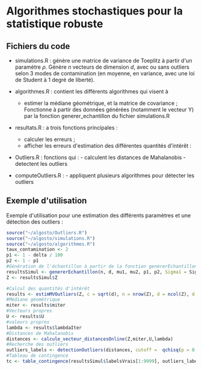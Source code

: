 # Algorithmes stochastiques pour la statistique robuste 

## Fichiers du code

* simulations.R : génère une matrice de variance de Toeplitz à partir d'un paramètre $\rho$. Génère $n$ vecteurs de dimension $d$, avec ou sans outliers selon 3 modes de contamination (en moyenne, en variance, avec une loi de Student à 1 degré de liberté).
      

* algorithmes.R : contient les différents algorithmes qui visent à
    - estimer la médiane géométrique, et la matrice de covariance ;
     Fonctionne à partir des données générées (notamment le vecteur Y) par la fonction generer_echantillon du fichier simulations.R

* resultats.R : a trois fonctions principales :
    - calculer les erreurs ;
    - afficher les erreurs d'estimation des différentes quantités d'intérêt :

* Outliers.R : fonctions qui : 
      - calculent les distances de Mahalanobis
      - detectent les outliers

* computeOutliers.R : 
      - appliquent plusieurs algorithmes pour détecter les outliers

## Exemple d'utilisation 

Exemple d'utilisation pour une estimation des différents paramètres et une détection des outliers : 
```r
source("~/algosto/Outliers.R")
source("~/algosto/simulations.R")
source("~/algosto/algorithmes.R")
taux_contamination <- 2
p1 <- 1 - delta / 100
p2 <- 1 - p1
#Génération de l'échantillon à partir de la fonction genererEchantillon de parametres.R  
resultsSimul <- genererEchantillon(n, d, mu1, mu2, p1, p2, Sigma1 = Sigma1, Sigma2 = Sigma2,contamin = "variance")
Z <- resultsSimul$Z

#Calcul des quantités d'intérêt
results <- estimMVOutliers(Z, c = sqrt(d), n = nrow(Z), d = ncol(Z), d = ncol(Z), r = 1.5, aa = 0.75, niter = 1e4,niterRMon = d ,methode = "eigen")
#Médiane géométrique
miter <- results$miter
#Vecteurs propres
U <- results$U
#valeurs propres
lambda <- results$lambdaIter
#Distances de Mahalanobis
distances <- calcule_vecteur_distancesOnline(Z,miter,U,lambda)
#Recherche des outliers
outliers_labels <- detectionOutliers(distances, cutoff =  qchisq(p = 0.95, df = ncol(Z)))
#Tableau de contingence
tc <- table_contingence(resultsSimul$labelsVrais[1:9999], outliers_labels[1:9999])



